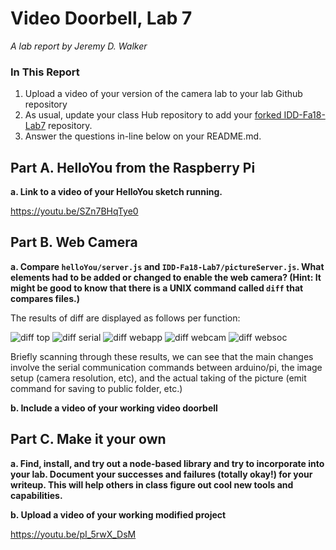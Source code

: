 # Video Doorbell, Lab 7

*A lab report by Jeremy D. Walker*

### In This Report

1. Upload a video of your version of the camera lab to your lab Github repository
1. As usual, update your class Hub repository to add your [forked IDD-Fa18-Lab7](/FAR-Lab/IDD-Fa18-Lab7) repository.
1. Answer the questions in-line below on your README.md.

## Part A. HelloYou from the Raspberry Pi

**a. Link to a video of your HelloYou sketch running.**

https://youtu.be/SZn7BHqTye0

## Part B. Web Camera

**a. Compare `helloYou/server.js` and `IDD-Fa18-Lab7/pictureServer.js`. What elements had to be added or changed to enable the web camera? (Hint: It might be good to know that there is a UNIX command called `diff` that compares files.)**

The results of diff are displayed as follows per function:

![diff top](https://github.com/jwalker34/Interactive-Lab-Hub/blob/master/Lab_7/Diff_top.png)
![diff serial](https://github.com/jwalker34/Interactive-Lab-Hub/blob/master/Lab_7/diff_serial.png)
![diff webapp](https://github.com/jwalker34/Interactive-Lab-Hub/blob/master/Lab_7/diff_webapp.png)
![diff webcam](https://github.com/jwalker34/Interactive-Lab-Hub/blob/master/Lab_7/diff_webcam.png)
![diff websoc](https://github.com/jwalker34/Interactive-Lab-Hub/blob/master/Lab_7/diff_websoc.png)

  Briefly scanning through these results, we can see that the main changes involve the serial communication commands between arduino/pi, the image setup (camera resolution, etc), and the actual taking of the picture (emit command for saving to public folder, etc.)

**b. Include a video of your working video doorbell**

## Part C. Make it your own

**a. Find, install, and try out a node-based library and try to incorporate into your lab. Document your successes and failures (totally okay!) for your writeup. This will help others in class figure out cool new tools and capabilities.**

**b. Upload a video of your working modified project**

https://youtu.be/pI_5rwX_DsM


